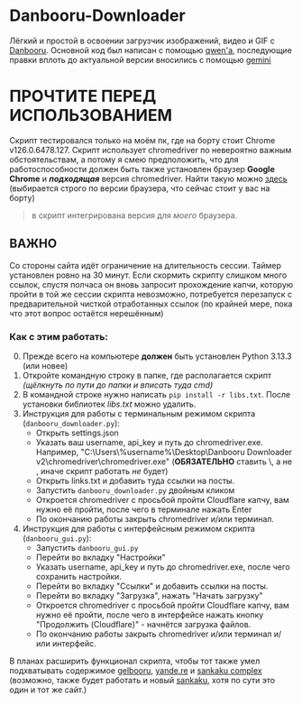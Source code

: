 # Danbooru-Downloader
Лёгкий и простой в освоении загрузчик изображений, видео и GIF с [Danbooru]((https://danbooru.donmai.us/)). Основной код был написан с помощью [qwen'a](https://chat.qwen.ai/), последующие правки вплоть до актуальной версии вносились с помощью [gemini](https://gemini.google.com/)

# ПРОЧТИТЕ ПЕРЕД ИСПОЛЬЗОВАНИЕМ
Скрипт тестировался только на моём пк, где на борту стоит Chrome v126.0.6478.127. Скрипт использует chromedriver по невероятно важным обстоятельствам, а потому я смею предположить, что для работоспособности должен быть также установлен браузер **Google Chrome** и ***подходящая*** версия chromedriver. Найти такую можно [здесь](https://github.com/jsnjack/chromedriver/releases) (выбирается строго по версии браузера, что сейчас стоит у вас на борту)
> в скрипт интегрирована версия для *моего* браузера.

## ВАЖНО
Со стороны сайта идёт ограничение на длительность сессии. Таймер установлен ровно на 30 минут. Если скормить скрипту слишком много ссылок, спустя полчаса он вновь запросит прохождение капчи, которую пройти в той же сессии скрипта невозможно, потребуется перезапуск с предварительной чисткой отработанных ссылок (по крайней мере, пока что этот вопрос остаётся нерешённым)

### Как с этим работать:
0) Прежде всего на компьютере **должен** быть установлен Python 3.13.3 (или новее)
1) Откройте командную строку в папке, где располагается скрипт *(щёлкнуть по пути до папки и вписать туда cmd)*
2) В командной строке нужно написать `pip install -r libs.txt`. После установки библиотек *libs.txt* можно удалить.
3) Инструкция для работы с терминальным режимом скрипта (`danbooru_downloader.py`):
   * Открыть settings.json
   * Указать ваш username, api_key и путь до chromedriver.exe. Например, "C:\\Users\\%username%\\Desktop\\Danbooru Downloader v2\\chromedriver\\chromedriver.exe" (**ОБЯЗАТЕЛЬНО** ставить \\, а не \, иначе скрипт работать *не* будет)
   * Открыть links.txt и добавить туда ссылки на посты.
   * Запустить `danbooru_downloader.py` двойным кликом
   * Откроется chromedriver с просьбой пройти Cloudflare капчу, вам нужно её пройти, после чего в терминале нажать Enter
   * По окончанию работы закрыть chromedriver и/или терминал.
4) Инструкция для работы с интерфейсным режимом скрипта (`danbooru_gui.py`):
   * Запустить `danbooru_gui.py`
   * Перейти во вкладку "Настройки"
   * Указать username, api_key и путь до chromedriver.exe, после чего сохранить настройки.
   * Перейти во вкладку "Ссылки" и добавить ссылки на посты.
   * Перейти во вкладку "Загрузка", нажать "Начать загрузку"
   * Откроется chromedriver с просьбой пройти Cloudflare капчу, вам нужно её пройти, после чего в интерфейсе нажать кнопку "Продолжить (Cloudflare)" - начнётся загрузка файлов.
   * По окончанию работы закрыть chromedriver и/или терминал и/или интерфейс.
  
В планах расширить функционал скрипта, чтобы тот также умел подхватывать содержимое [gelbooru](https://gelbooru.com/), [yande.re](https://yande.re/) и [sankaku complex](https://chan.sankakucomplex.com/) (возможно, также будет работать и новый [sankaku](https://sankakucomplex.com), хотя по сути это один и тот же сайт.)
